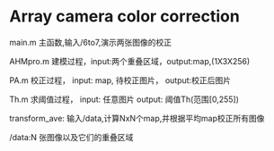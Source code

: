 # Array camera color correction
main.m   主函数,输入/6to7,演示两张图像的校正

AHMpro.m    建模过程，input:两个重叠区域，output:map,(1X3X256)

PA.m   校正过程， input: map, 待校正图片， output:校正后图片

Th.m   求阈值过程， input: 任意图片   output: 阈值Th(范围[0,255])

transform_ave: 输入/data,计算NxN个map,并根据平均map校正所有图像

/data:N 张图像以及它们的重叠区域